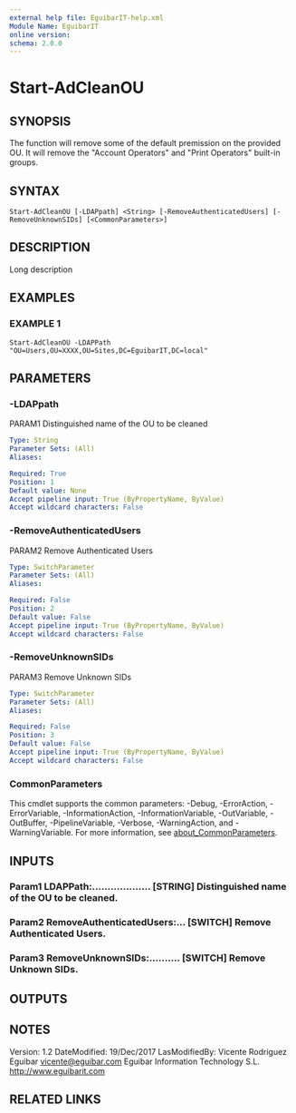 ```yaml
---
external help file: EguibarIT-help.xml
Module Name: EguibarIT
online version:
schema: 2.0.0
---
```


# Start-AdCleanOU

## SYNOPSIS
The function will remove some of the default premission on
the provided OU.
It will remove the "Account Operators" and
"Print Operators" built-in groups.

## SYNTAX

```
Start-AdCleanOU [-LDAPpath] <String> [-RemoveAuthenticatedUsers] [-RemoveUnknownSIDs] [<CommonParameters>]
```

## DESCRIPTION
Long description

## EXAMPLES

### EXAMPLE 1
```
Start-AdCleanOU -LDAPPath "OU=Users,OU=XXXX,OU=Sites,DC=EguibarIT,DC=local"
```

## PARAMETERS

### -LDAPpath
PARAM1 Distinguished name of the OU to be cleaned

```yaml
Type: String
Parameter Sets: (All)
Aliases:

Required: True
Position: 1
Default value: None
Accept pipeline input: True (ByPropertyName, ByValue)
Accept wildcard characters: False
```

### -RemoveAuthenticatedUsers
PARAM2 Remove Authenticated Users

```yaml
Type: SwitchParameter
Parameter Sets: (All)
Aliases:

Required: False
Position: 2
Default value: False
Accept pipeline input: True (ByPropertyName, ByValue)
Accept wildcard characters: False
```

### -RemoveUnknownSIDs
PARAM3 Remove Unknown SIDs

```yaml
Type: SwitchParameter
Parameter Sets: (All)
Aliases:

Required: False
Position: 3
Default value: False
Accept pipeline input: True (ByPropertyName, ByValue)
Accept wildcard characters: False
```

### CommonParameters
This cmdlet supports the common parameters: -Debug, -ErrorAction, -ErrorVariable, -InformationAction, -InformationVariable, -OutVariable, -OutBuffer, -PipelineVariable, -Verbose, -WarningAction, and -WarningVariable. For more information, see [about_CommonParameters](http://go.microsoft.com/fwlink/?LinkID=113216).

## INPUTS

### Param1 LDAPPath:................... [STRING] Distinguished name of the OU to be cleaned.
### Param2 RemoveAuthenticatedUsers:... [SWITCH] Remove Authenticated Users.
### Param3 RemoveUnknownSIDs:.......... [SWITCH] Remove Unknown SIDs.
## OUTPUTS

## NOTES
Version:         1.2
DateModified:    19/Dec/2017
LasModifiedBy:   Vicente Rodriguez Eguibar
    vicente@eguibar.com
    Eguibar Information Technology S.L.
    http://www.eguibarit.com

## RELATED LINKS

